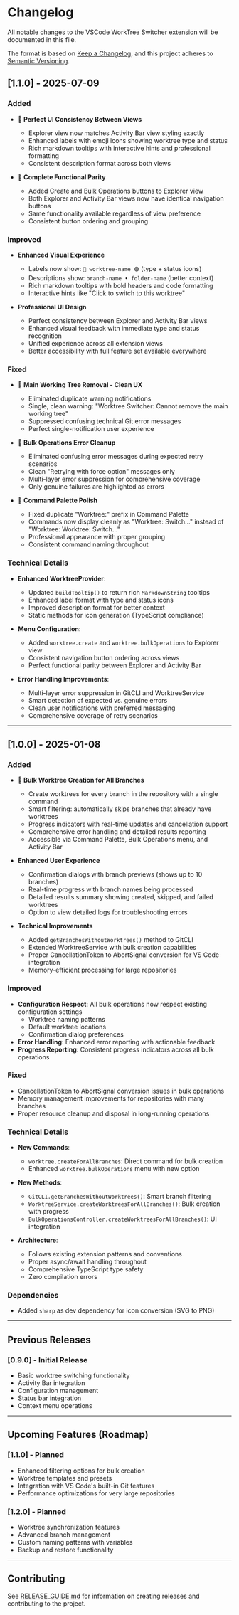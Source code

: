 # Changelog

All notable changes to the VSCode WorkTree Switcher extension will be documented in this file.

The format is based on [Keep a Changelog](https://keepachangelog.com/en/1.0.0/),
and this project adheres to [Semantic Versioning](https://semver.org/spec/v2.0.0.html).

## [1.1.0] - 2025-07-09

### Added
- **🎨 Perfect UI Consistency Between Views**
  - Explorer view now matches Activity Bar view styling exactly
  - Enhanced labels with emoji icons showing worktree type and status
  - Rich markdown tooltips with interactive hints and professional formatting
  - Consistent description format across both views

- **🔧 Complete Functional Parity**
  - Added Create and Bulk Operations buttons to Explorer view
  - Both Explorer and Activity Bar views now have identical navigation buttons
  - Same functionality available regardless of view preference
  - Consistent button ordering and grouping

### Improved
- **Enhanced Visual Experience**
  - Labels now show: `🚀 worktree-name 🟢` (type + status icons)
  - Descriptions show: `branch-name • folder-name` (better context)
  - Rich markdown tooltips with bold headers and code formatting
  - Interactive hints like "Click to switch to this worktree"

- **Professional UI Design**
  - Perfect consistency between Explorer and Activity Bar views
  - Enhanced visual feedback with immediate type and status recognition
  - Unified experience across all extension views
  - Better accessibility with full feature set available everywhere

### Fixed
- **🚫 Main Working Tree Removal - Clean UX**
  - Eliminated duplicate warning notifications
  - Single, clean warning: "Worktree Switcher: Cannot remove the main working tree"
  - Suppressed confusing technical Git error messages
  - Perfect single-notification user experience

- **🧹 Bulk Operations Error Cleanup**
  - Eliminated confusing error messages during expected retry scenarios
  - Clean "Retrying with force option" messages only
  - Multi-layer error suppression for comprehensive coverage
  - Only genuine failures are highlighted as errors

- **🔧 Command Palette Polish**
  - Fixed duplicate "Worktree:" prefix in Command Palette
  - Commands now display cleanly as "Worktree: Switch…" instead of "Worktree: Worktree: Switch…"
  - Professional appearance with proper grouping
  - Consistent command naming throughout

### Technical Details
- **Enhanced WorktreeProvider**:
  - Updated `buildTooltip()` to return rich `MarkdownString` tooltips
  - Enhanced label format with type and status icons
  - Improved description format for better context
  - Static methods for icon generation (TypeScript compliance)

- **Menu Configuration**:
  - Added `worktree.create` and `worktree.bulkOperations` to Explorer view
  - Consistent navigation button ordering across views
  - Perfect functional parity between Explorer and Activity Bar

- **Error Handling Improvements**:
  - Multi-layer error suppression in GitCLI and WorktreeService
  - Smart detection of expected vs. genuine errors
  - Clean user notifications with preferred messaging
  - Comprehensive coverage of retry scenarios

---

## [1.0.0] - 2025-01-08

### Added
- **🌳 Bulk Worktree Creation for All Branches**
  - Create worktrees for every branch in the repository with a single command
  - Smart filtering: automatically skips branches that already have worktrees
  - Progress indicators with real-time updates and cancellation support
  - Comprehensive error handling and detailed results reporting
  - Accessible via Command Palette, Bulk Operations menu, and Activity Bar

- **Enhanced User Experience**
  - Confirmation dialogs with branch previews (shows up to 10 branches)
  - Real-time progress with branch names being processed
  - Detailed results summary showing created, skipped, and failed worktrees
  - Option to view detailed logs for troubleshooting errors

- **Technical Improvements**
  - Added `getBranchesWithoutWorktrees()` method to GitCLI
  - Extended WorktreeService with bulk creation capabilities
  - Proper CancellationToken to AbortSignal conversion for VS Code integration
  - Memory-efficient processing for large repositories

### Improved
- **Configuration Respect**: All bulk operations now respect existing configuration settings
  - Worktree naming patterns
  - Default worktree locations
  - Confirmation dialog preferences
- **Error Handling**: Enhanced error reporting with actionable feedback
- **Progress Reporting**: Consistent progress indicators across all bulk operations

### Fixed
- CancellationToken to AbortSignal conversion issues in bulk operations
- Memory management improvements for repositories with many branches
- Proper resource cleanup and disposal in long-running operations

### Technical Details
- **New Commands**:
  - `worktree.createForAllBranches`: Direct command for bulk creation
  - Enhanced `worktree.bulkOperations` menu with new option

- **New Methods**:
  - `GitCLI.getBranchesWithoutWorktrees()`: Smart branch filtering
  - `WorktreeService.createWorktreesForAllBranches()`: Bulk creation with progress
  - `BulkOperationsController.createWorktreesForAllBranches()`: UI integration

- **Architecture**:
  - Follows existing extension patterns and conventions
  - Proper async/await handling throughout
  - Comprehensive TypeScript type safety
  - Zero compilation errors

### Dependencies
- Added `sharp` as dev dependency for icon conversion (SVG to PNG)

---

## Previous Releases

### [0.9.0] - Initial Release
- Basic worktree switching functionality
- Activity Bar integration
- Configuration management
- Status bar integration
- Context menu operations

---

## Upcoming Features (Roadmap)

### [1.1.0] - Planned
- Enhanced filtering options for bulk creation
- Worktree templates and presets
- Integration with VS Code's built-in Git features
- Performance optimizations for very large repositories

### [1.2.0] - Planned
- Worktree synchronization features
- Advanced branch management
- Custom naming patterns with variables
- Backup and restore functionality

---

## Contributing

See [RELEASE_GUIDE.md](./RELEASE_GUIDE.md) for information on creating releases and contributing to the project.
